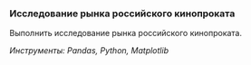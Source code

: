 ### Исследование рынка российского кинопроката
Выполнить исследование рынка российского кинопроката.

*Инструменты: Pandas, Python, Matplotlib*
